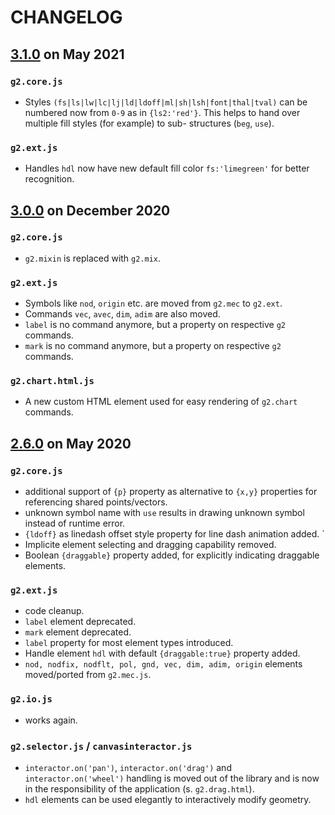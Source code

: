 # CHANGELOG
## [3.1.0]() on May 2021

### `g2.core.js`
* Styles `(fs|ls|lw|lc|lj|ld|ldoff|ml|sh|lsh|font|thal|tval)` can be numbered now from `0-9` as in `{ls2:'red'}`.
This helps to hand over multiple fill styles (for example) to sub- structures (`beg`, `use`).

### `g2.ext.js`
* Handles `hdl` now have new default fill color `fs:'limegreen'` for better recognition.

## [3.0.0]() on December 2020

### `g2.core.js`
* `g2.mixin` is replaced with `g2.mix`.

### `g2.ext.js`
* Symbols like `nod`, `origin` etc. are moved from `g2.mec` to `g2.ext`.
* Commands `vec`, `avec`, `dim`, `adim` are also moved.
* `label` is no command anymore, but a property on respective `g2` commands.
* `mark` is no command anymore, but a property on respective `g2` commands.

### `g2.chart.html.js`
* A new custom HTML element used for easy rendering of `g2.chart` commands.

## [2.6.0]() on May 2020

### `g2.core.js`
* additional support of `{p}` property as alternative to `{x,y}` properties for referencing shared points/vectors.
* unknown symbol name with `use` results in drawing unknown symbol instead of runtime error.
* `{ldoff}` as linedash offset style property for line dash animation added. `
* Implicite element selecting and dragging capability removed.
* Boolean `{draggable}` property added, for explicitly indicating draggable elements.
### `g2.ext.js`
* code cleanup.
* `label` element deprecated.
* `mark` element deprecated.
* `label` property for most element types introduced.
* Handle element `hdl` with default `{draggable:true}` property added.
* `nod, nodfix, nodflt, pol, gnd, vec, dim, adim, origin` elements moved/ported from `g2.mec.js`.
### `g2.io.js`
* works again.
### `g2.selector.js` / `canvasinteractor.js` 
* `interactor.on('pan')`, `interactor.on('drag')` and  `interactor.on('wheel')` handling is moved out of the library and is now in the responsibility of the application (s. `g2.drag.html`).
* `hdl` elements can be used elegantly to interactively modify geometry. 
